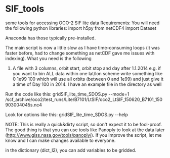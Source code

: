 # SIF_tools
some tools for accessing OCO-2 SIF lite data
Requirements: You will need the following python libraries:
import h5py
from netCDF4 import Dataset

Anaconda has those typically pre-installed.

The main script is now a little slow as I have time-consuming loops (it was faster before, had to change something as netCDF gave me issues with indexing). What you need is the following
1) A file with 3 columns, orbit start, orbit stop and day after 1.1.2014
e.g. if you want to bin ALL data within one lat/lon scheme write something like
0 1e99 100
which will use all orbits (between 0 and 1e99) and just give it a time of Day 100 in 2014. I have an example file in the directory as well

Run the code like this:
gridSIF_lite_time_SDOS.py --mode=1 /scf_archive/oco2/test_runs/Lite/B7101/LtSIF/oco2_LtSIF_150620_B7101_150903004045s.nc4

Look for options like this:
gridSIF_lite_time_SDOS.py --help

NOTE:
This is really a quick&dirty script, so don't expect it to be fool-proof. The good thing is that you can use tools like Panoply to look at the data later (http://www.giss.nasa.gov/tools/panoply/). If you improve the script, let me know and I can make changes available to everyone. 

in the dictionary (dict_l2), you can add variables to be gridded. 
